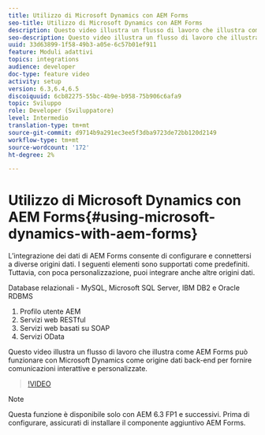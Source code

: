 ```yaml
---
title: Utilizzo di Microsoft Dynamics con AEM Forms
seo-title: Utilizzo di Microsoft Dynamics con AEM Forms
description: Questo video illustra un flusso di lavoro che illustra come AEM Forms può funzionare con Microsoft Dynamics come origine dati back-end per fornire comunicazioni interattive e personalizzate.
seo-description: Questo video illustra un flusso di lavoro che illustra come AEM Forms può funzionare con Microsoft Dynamics come origine dati back-end per fornire comunicazioni interattive e personalizzate.
uuid: 33d63899-1f58-49b3-a05e-6c57b01ef911
feature: Moduli adattivi
topics: integrations
audience: developer
doc-type: feature video
activity: setup
version: 6.3,6.4,6.5
discoiquuid: 6cb82275-55bc-4b9e-b958-75b906c6afa9
topic: Sviluppo
role: Developer (Sviluppatore)
level: Intermedio
translation-type: tm+mt
source-git-commit: d9714b9a291ec3ee5f3dba9723de72bb120d2149
workflow-type: tm+mt
source-wordcount: '172'
ht-degree: 2%

---
```



# Utilizzo di Microsoft Dynamics con AEM Forms{#using-microsoft-dynamics-with-aem-forms}

L’integrazione dei dati di AEM Forms consente di configurare e connettersi a diverse origini dati. I seguenti elementi sono supportati come predefiniti. Tuttavia, con poca personalizzazione, puoi integrare anche altre origini dati.

Database relazionali - MySQL, Microsoft SQL Server, IBM DB2 e Oracle RDBMS
1. Profilo utente AEM
1. Servizi web RESTful
1. Servizi web basati su SOAP
1. Servizi OData

Questo video illustra un flusso di lavoro che illustra come AEM Forms può funzionare con Microsoft Dynamics come origine dati back-end per fornire comunicazioni interattive e personalizzate.

>[!VIDEO](https://video.tv.adobe.com/v/20971?quality=9&learn=on)

>[!NOTE]
>
>Questa funzione è disponibile solo con AEM 6.3 FP1 e successivi. Prima di configurare, assicurati di installare il componente aggiuntivo AEM Forms.

